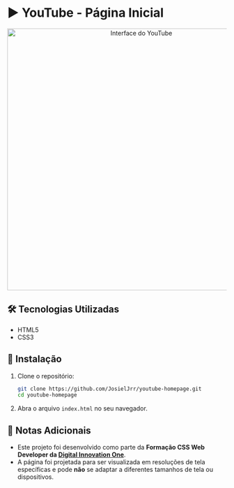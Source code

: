 # ▶️ YouTube - Página Inicial

<div align="center">
  <img src="assets/images/homepage.PNG" alt="Interface do YouTube" width="600px">
</div>

## 🛠️ Tecnologias Utilizadas
- HTML5
- CSS3

## 🚀 Instalação
1. Clone o repositório:
   ```bash
   git clone https://github.com/JosielJrr/youtube-homepage.git
   cd youtube-homepage
   ```
2. Abra o arquivo `index.html` no seu navegador.

## 📌 Notas Adicionais
- Este projeto foi desenvolvido como parte da **Formação CSS Web Developer da [Digital Innovation One](https://www.dio.me/)**.
- A página foi projetada para ser visualizada em resoluções de tela específicas e pode **não** se adaptar a diferentes tamanhos de tela ou dispositivos.
